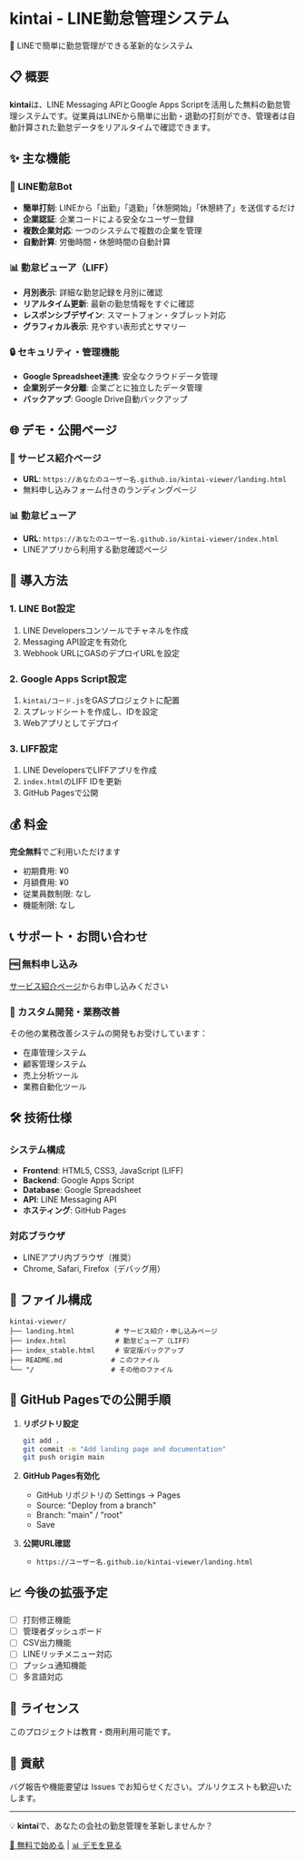 # kintai - LINE勤怠管理システム

🚀 LINEで簡単に勤怠管理ができる革新的なシステム

## 📋 概要

**kintai**は、LINE Messaging APIとGoogle Apps Scriptを活用した無料の勤怠管理システムです。従業員はLINEから簡単に出勤・退勤の打刻ができ、管理者は自動計算された勤怠データをリアルタイムで確認できます。

## ✨ 主な機能

### 🔄 LINE勤怠Bot
- **簡単打刻**: LINEから「出勤」「退勤」「休憩開始」「休憩終了」を送信するだけ
- **企業認証**: 企業コードによる安全なユーザー登録
- **複数企業対応**: 一つのシステムで複数の企業を管理
- **自動計算**: 労働時間・休憩時間の自動計算

### 📊 勤怠ビューア（LIFF）
- **月別表示**: 詳細な勤怠記録を月別に確認
- **リアルタイム更新**: 最新の勤怠情報をすぐに確認
- **レスポンシブデザイン**: スマートフォン・タブレット対応
- **グラフィカル表示**: 見やすい表形式とサマリー

### 🔒 セキュリティ・管理機能
- **Google Spreadsheet連携**: 安全なクラウドデータ管理
- **企業別データ分離**: 企業ごとに独立したデータ管理
- **バックアップ**: Google Drive自動バックアップ

## 🌐 デモ・公開ページ

### 📄 サービス紹介ページ
- **URL**: `https://あなたのユーザー名.github.io/kintai-viewer/landing.html`
- 無料申し込みフォーム付きのランディングページ

### 📊 勤怠ビューア
- **URL**: `https://あなたのユーザー名.github.io/kintai-viewer/index.html`
- LINEアプリから利用する勤怠確認ページ

## 🚀 導入方法

### 1. LINE Bot設定
1. LINE Developersコンソールでチャネルを作成
2. Messaging API設定を有効化
3. Webhook URLにGASのデプロイURLを設定

### 2. Google Apps Script設定
1. `kintai/コード.js`をGASプロジェクトに配置
2. スプレッドシートを作成し、IDを設定
3. Webアプリとしてデプロイ

### 3. LIFF設定
1. LINE DevelopersでLIFFアプリを作成
2. `index.html`のLIFF IDを更新
3. GitHub Pagesで公開

## 💰 料金

**完全無料**でご利用いただけます
- 初期費用: ¥0
- 月額費用: ¥0
- 従業員数制限: なし
- 機能制限: なし

## 📞 サポート・お問い合わせ

### 🆓 無料申し込み
[サービス紹介ページ](./landing.html)からお申し込みください

### 🏢 カスタム開発・業務改善
その他の業務改善システムの開発もお受けしています：
- 在庫管理システム
- 顧客管理システム
- 売上分析ツール
- 業務自動化ツール

## 🛠️ 技術仕様

### システム構成
- **Frontend**: HTML5, CSS3, JavaScript (LIFF)
- **Backend**: Google Apps Script
- **Database**: Google Spreadsheet
- **API**: LINE Messaging API
- **ホスティング**: GitHub Pages

### 対応ブラウザ
- LINEアプリ内ブラウザ（推奨）
- Chrome, Safari, Firefox（デバッグ用）

## 📁 ファイル構成

```
kintai-viewer/
├── landing.html          # サービス紹介・申し込みページ
├── index.html            # 勤怠ビューア（LIFF）
├── index_stable.html     # 安定版バックアップ
├── README.md            # このファイル
└── "/                   # その他のファイル
```

## 🚀 GitHub Pagesでの公開手順

1. **リポジトリ設定**
   ```bash
   git add .
   git commit -m "Add landing page and documentation"
   git push origin main
   ```

2. **GitHub Pages有効化**
   - GitHub リポジトリの Settings → Pages
   - Source: "Deploy from a branch"
   - Branch: "main" / "root"
   - Save

3. **公開URL確認**
   - `https://ユーザー名.github.io/kintai-viewer/landing.html`

## 📈 今後の拡張予定

- [ ] 打刻修正機能
- [ ] 管理者ダッシュボード
- [ ] CSV出力機能
- [ ] LINEリッチメニュー対応
- [ ] プッシュ通知機能
- [ ] 多言語対応

## 📄 ライセンス

このプロジェクトは教育・商用利用可能です。

## 🤝 貢献

バグ報告や機能要望は Issues でお知らせください。プルリクエストも歓迎いたします。

---

💡 **kintai**で、あなたの会社の勤怠管理を革新しませんか？

[🚀 無料で始める](./landing.html) | [📊 デモを見る](./index.html) 